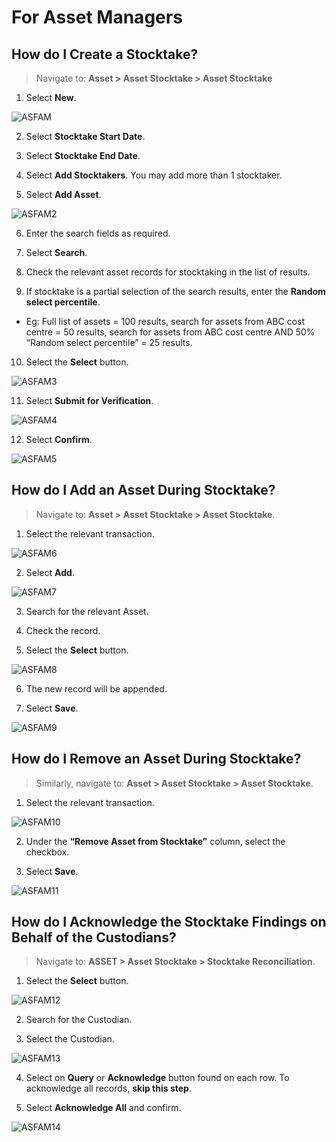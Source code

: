 # For Asset Managers

## How do I Create a Stocktake?

> Navigate to: **Asset > Asset Stocktake > Asset Stocktake**

1. Select **New**.

![](images/ASFAM.png "ASFAM")

2. Select **Stocktake Start Date**.

3. Select **Stocktake End Date**.

4. Select **Add Stocktakers**. 
You may add more than 1 stocktaker.

5. Select **Add Asset**.

![](images/ASFAM2.png "ASFAM2")

6. Enter the search fields as required.

7. Select **Search**.

8. Check the relevant asset records for stocktaking in the list of results.

9. If stocktake is a partial selection of the search results, enter the **Random select percentile**.
- Eg: Full list of assets = 100 results, search for assets from ABC cost centre = 50 results, search for assets from ABC cost centre AND 50% “Random select percentile” = 25 results.

10. Select the **Select** button.

![](images/ASFAM3.png "ASFAM3")

11. Select **Submit for Verification**.

![](images/ASFAM4.png "ASFAM4")

12. Select **Confirm**.

![](images/ASFAM5.png "ASFAM5")


## How do I Add an Asset During Stocktake?

> Navigate to: **Asset > Asset Stocktake > Asset Stocktake**.

1. Select the relevant transaction.

![](images/ASFAM6.png "ASFAM6")

2. Select **Add**.

![](images/ASFAM7.png "ASFAM7")

3. Search for the relevant Asset.

4. Check the record.

5. Select the **Select** button.

![](images/ASFAM8.png "ASFAM8")

6. The new record will be appended.

7. Select **Save**.

![](images/ASFAM9.png "ASFAM9")


## How do I Remove an Asset During Stocktake?

> Similarly, navigate to: **Asset > Asset Stocktake > Asset Stocktake**.

1. Select the relevant transaction.

![](images/ASFAM10.png "ASFAM10")

2. Under the **“Remove Asset from Stocktake”** column, select the checkbox.

3. Select **Save**.

![](images/ASFAM11.png "ASFAM11")


## How do I Acknowledge the Stocktake Findings on Behalf of the Custodians?

> Navigate to: **ASSET > Asset Stocktake > Stocktake Reconciliation**.

1. Select the **Select** button.

![](images/ASFAM12.png "ASFAM12")

2. Search for the Custodian.

3. Select the Custodian.

![](images/ASFAM13.png "ASFAM13")

4. Select on **Query** or **Acknowledge** button found on each row. 
To acknowledge all records, **skip this step**.

5. Select **Acknowledge All** and confirm.

![](images/ASFAM14.png "ASFAM14")
